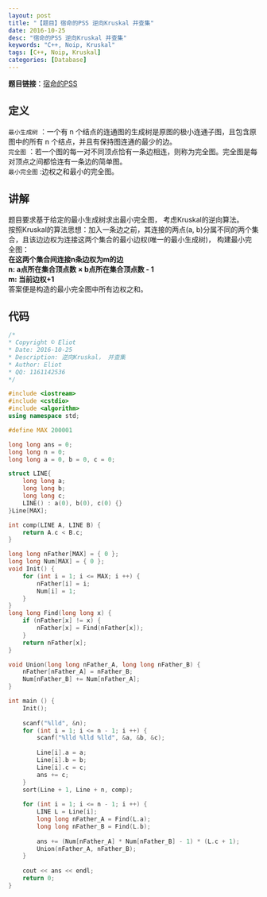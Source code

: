 ```yaml
---
layout: post
title: "【题目】宿命的PSS 逆向Kruskal 并查集"
date: 2016-10-25
desc: "宿命的PSS 逆向Kruskal 并查集"
keywords: "C++, Noip, Kruskal"
tags: [C++, Noip, Kruskal]
categories: [Database]
---
```


**题目链接**：[宿命的PSS](https://vijos.org/p/1579)  

## 定义

```最小生成树``` ：一个有 n 个结点的连通图的生成树是原图的极小连通子图，且包含原图中的所有 n 个结点，并且有保持图连通的最少的边。  
```完全图``` ：若一个图的每一对不同顶点恰有一条边相连，则称为完全图。完全图是每对顶点之间都恰连有一条边的简单图。  
```最小完全图``` :边权之和最小的完全图。  

## 讲解

题目要求基于给定的最小生成树求出最小完全图， 考虑Kruskal的逆向算法。  
按照Kruskal的算法思想：加入一条边之前，其连接的两点(a, b)分属不同的两个集合，且该边边权为连接这两个集合的最小边权(唯一的最小生成树)， 构建最小完全图：  
**在这两个集合间连接n条边权为m的边**  
**n: a点所在集合顶点数 × b点所在集合顶点数 - 1**  
**m: 当前边权+1**  
答案便是构造的最小完全图中所有边权之和。  

## 代码

```c++
/*
* Copyright © Eliot
* Date: 2016-10-25
* Description: 逆向Kruskal， 并查集
* Author: Eliot
* QQ: 1161142536
*/

#include <iostream>
#include <cstdio>
#include <algorithm>
using namespace std;

#define MAX 200001

long long ans = 0;
long long n = 0;
long long a = 0, b = 0, c = 0;

struct LINE{
	long long a;
	long long b;
	long long c;
	LINE() : a(0), b(0), c(0) {}
}Line[MAX];

int comp(LINE A, LINE B) {
	return A.c < B.c;
}

long long nFather[MAX] = { 0 };
long long Num[MAX] = { 0 };
void Init() {
	for (int i = 1; i <= MAX; i ++) {
		nFather[i] = i;
		Num[i] = 1;
	}
}
long long Find(long long x) {
	if (nFather[x] != x) {
		nFather[x] = Find(nFather[x]);
	}
	return nFather[x];
}

void Union(long long nFather_A, long long nFather_B) {
	nFather[nFather_A] = nFather_B;
	Num[nFather_B] += Num[nFather_A];
}

int main () {
	Init();
	
	scanf("%lld", &n);
	for (int i = 1; i <= n - 1; i ++) {
		scanf("%lld %lld %lld", &a, &b, &c);
		
		Line[i].a = a;
		Line[i].b = b;
		Line[i].c = c;
		ans += c;
	}
	sort(Line + 1, Line + n, comp);
	
	for (int i = 1; i <= n - 1; i ++) {
		LINE L = Line[i];
		long long nFather_A = Find(L.a);
		long long nFather_B = Find(L.b);		
		
		ans += (Num[nFather_A] * Num[nFather_B] - 1) * (L.c + 1);
		Union(nFather_A, nFather_B);
	}
	
	cout << ans << endl;
	return 0;
} 
```
